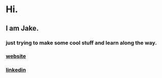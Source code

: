 # Hi.

## I am Jake.

### just trying to make some cool stuff and learn along the way.
### [website](https://jakedev.netlify.app/) 
### [linkedin](https://www.linkedin.com/in/jacob-norman-b8b1352b1/)
